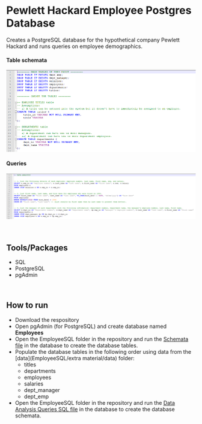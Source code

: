 # Pewlett Hackard Employee Postgres Database
Creates a PostgreSQL database for the hypothetical company Pewlett Hackard and runs queries on employee demographics.

#### Table schemata
![schemata](images/schemata.PNG)

#### Queries
![queries](images/queries.PNG)

<br>

## Tools/Packages
- SQL
- PostgreSQL
- pgAdmin

<br>

## How to run
- Download the respository
- Open pgAdmin (for PostgreSQL) and create database named **Employees**
- Open the EmployeeSQL folder in the repository and run the [Schemata file](EmployeeSQL/Schemata.sql) in the database to create the database tables.
- Populate the database tables in the following order using data from the [data](EmployeeSQL/extra material/data) folder:
  - titles
  - departments
  - employees
  - salaries
  - dept_manager
  - dept_emp
- Open the EmployeeSQL folder in the repository and run the [Data Analysis Queries SQL file](EmployeeSQL/Data-Analysis-Queries.sql) in the database to create the database schemata.
